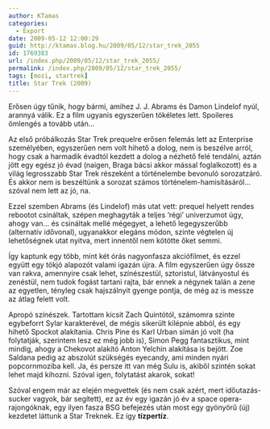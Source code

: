 ```yaml
---
author: KTamas
categories:
  - Export
date: 2009-05-12 12:00:29
guid: http://ktamas.blog.hu/2009/05/12/star_trek_2055
id: 1769383
url: /index.php/2009/05/12/star_trek_2055/
permalink: /index.php/2009/05/12/star_trek_2055/
tags: [mozi, startrek]
title: Star Trek (2009)
---
```


Erősen úgy tűnik, hogy bármi, amihez J. J. Abrams és Damon Lindelof nyúl, arannyá válik. Ez a film ugyanis egyszerűen tökéletes lett. Spoileres ömlengés a tovább után&#8230; 

<!--more-->Az első próbálkozás Star Trek prequelre erősen felemás lett az Enterprise személyében, egyszerűen nem volt hihető a dolog, nem is beszélve arról, hogy csak a harmadik évadtól kezdett a dolog a nézhető felé tendálni, aztán jött egy egész jó évad (naigen, Braga bácsi akkor mással foglalkozott) és a világ legrosszabb Star Trek részeként a történelembe bevonuló sorozatzáró. És akkor nem is beszéltünk a sorozat számos történelem-hamisításáról&#8230; szóval nem lett az jó, na. 

Ezzel szemben Abrams (és Lindelof) más utat vett: prequel helyett rendes rebootot csináltak, szépen meghagyták a teljes &#8216;régi&#8217; univerzumot úgy, ahogy van&#8230; és csináltak mellé mégegyet, a lehető legegyszerűbb (alternatív idővonal), ugyanakkor elegáns módon, szinte végtelen új lehetőségnek utat nyitva, mert innentől nem kötötte őket semmi. 

Így kaptunk egy több, mint két órás nagyonfasza akciófilmet, és ezzel együtt egy tökjó alapozót valami igazán újra. A film egyszerűen úgy össze van rakva, amennyire csak lehet, színészestül, sztoristul, látványostul és zenéstül, nem tudok fogást tartani rajta, bár ennek a négynek talán a zene az egyetlen, tényleg csak hajszálnyit gyenge pontja, de még az is messze az átlag felett volt. 

Apropó színészek. Tartottam kicsit Zach Quintótól, számomra szinte egybeforrt Sylar karakterével, de mégis sikerült kilépnie abból, és egy hihető Spockot alakítania. Chris Pine és Karl Urban simán jó volt (ha folytatják, szerintem lesz ez még jobb is), Simon Pegg fantasztikus, mint mindig, ahogy a Chekovot alakító Anton Yelchin alakítása is bejött. Zoe Saldana pedig az abszolút szükségés eyecandy, ami minden nyári popcornmoziba kell. Ja, és persze itt van még Sulu is, akiből szintén sokat lehet majd kihozni. Szóval igen, folytatást akarok, sokat! 

Szóval engem már az elején megvettek (és nem csak azért, mert időutazás-sucker vagyok, bár segített), ez az év egy igazán jó év a space opera-rajongóknak, egy ilyen fasza BSG befejezés után most egy gyönyörű (új) kezdetet láttunk a Star Treknek. Ez így **tízpertíz**.
